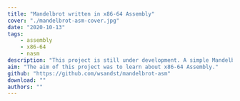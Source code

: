 ```yaml
---
title: "Mandelbrot written in x86-64 Assembly"
cover: "./mandelbrot-asm-cover.jpg"
date: "2020-10-13"
tags:
    - assembly
    - x86-64
    - nasm
description: "This project is still under development. A simple Mandelbrot written in x86-64 Assembly. The program saves a colored mandelbrot to a .ppm image file."
aim: "The aim of this project was to learn about x86-64 Assembly."
github: "https://github.com/wsandst/mandelbrot-asm"
download: ""
authors: ""
---
```

